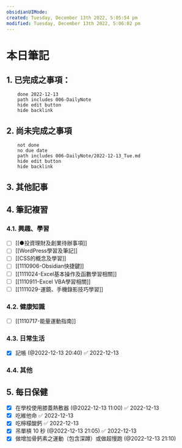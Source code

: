 ```yaml
---
obsidianUIMode: 
created: Tuesday, December 13th 2022, 5:05:54 pm
modified: Tuesday, December 13th 2022, 5:06:02 pm
---
```

# 本日筆記



## 1. 已完成之事項：
```tasks
	done 2022-12-13
	path includes 006-DailyNote
	hide edit button 
	hide backlink
```

## 2. 尚未完成之事項
```tasks
	not done
	no due date
	path includes 006-DailyNote/2022-12-13_Tue.md
	hide edit button 
	hide backlink
```

## 3. 其他記事

## 4. 筆記複習
### 4.1. 興趣、學習
- [ ] [[●投資理財及創業待辦事項]]
- [ ] [[WordPress學習及筆記]]
- [ ] [[CSS的概念及學習]]
- [ ] [[1110906-Obsidian快捷鍵]]
- [ ] [[1111024-Excel基本操作及函數學習相關]]
- [ ] [[1110911-Excel VBA學習相關]]
- [ ] [[1111029-運鏡、手機錄影技巧學習]]

### 4.2. 健康知識
- [ ] [[1110717-能量運動指南]]

### 4.3. 日常生活
- [x] 記帳 (@2022-12-13 20:40) ✅ 2022-12-13

### 4.4. 其他

## 5. 每日保健
- [x] 在學校使用膝蓋熱敷器 (@2022-12-13 11:00) ✅ 2022-12-13
- [x] 吃維他命 ✅ 2022-12-13
- [x] 吃檸檬酸鈣 ✅ 2022-12-13
- [x] 吊單槓 10 秒 (@2022-12-13 21:05) ✅ 2022-12-13
- [x] 做增加骨鈣素之運動（包含深蹲）或做超慢跑 (@2022-12-13 21:10)
